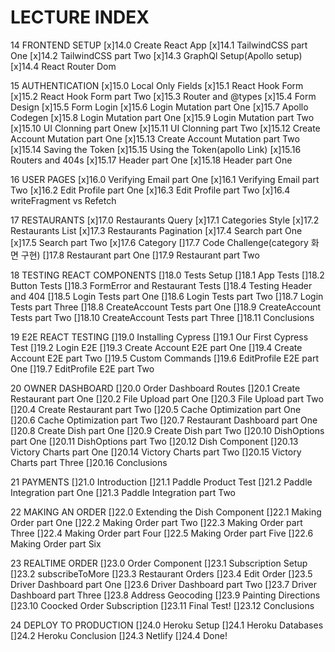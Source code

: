 
# LECTURE INDEX

14 FRONTEND SETUP
[x]14.0 Create React App
[x]14.1 TailwindCSS part One
[x]14.2 TailwindCSS part Two
[x]14.3 GraphQl Setup(Apollo setup)
[x]14.4 React Router Dom

15 AUTHENTICATION
[x]15.0 Local Only Fields
[x]15.1 React Hook Form
[x]15.2 React Hook Form part Two
[x]15.3 Router and @types
[x]15.4 Form Design
[x]15.5 Form Login
[x]15.6 Login Mutation part One
[x]15.7 Apollo Codegen
[x]15.8 Login Mutation part One
[x]15.9 Login Mutation part Two
[x]15.10 UI Clonning part Onew
[x]15.11 UI Clonning part Two
[x]15.12 Create Account Mutation part One
[x]15.13 Create Account Mutation part Two
[x]15.14 Saving the Token
[x]15.15 Using the Token(apollo Link)
[x]15.16 Routers and 404s
[x]15.17 Header part One
[x]15.18 Header part One

16 USER PAGES
[x]16.0 Verifying Email part One
[x]16.1 Verifying Email part Two
[x]16.2 Edit Profile part One
[x]16.3 Edit Profile part Two
[x]16.4 writeFragment vs Refetch

17 RESTAURANTS
[x]17.0 Restaurants Query
[x]17.1 Categories Style
[x]17.2 Restaurants List
[x]17.3 Restaurants Pagination
[x]17.4 Search part One
[x]17.5 Search part Two
[x]17.6 Category
[]17.7 Code Challenge(category 화면 구현)
[]17.8 Restaurant part One
[]17.9 Restaurant part Two

18 TESTING REACT COMPONENTS
[]18.0 Tests Setup
[]18.1 App Tests
[]18.2 Button Tests
[]18.3 FormError and Restaurant Tests
[]18.4 Testing Header and 404
[]18.5 Login Tests part One
[]18.6 Login Tests part Two
[]18.7 Login Tests part Three
[]18.8 CreateAccount Tests part One
[]18.9 CreateAccount Tests part Two
[]18.10 CreateAccount Tests part Three
[]18.11 Conclusions

19 E2E REACT TESTING
[]19.0 Installing Cypress
[]19.1 Our First Cypress Test
[]19.2 Login E2E
[]19.3 Create Account E2E part One
[]19.4 Create Account E2E part Two
[]19.5 Custom Commands
[]19.6 EditProfile E2E part One
[]19.7 EditProfile E2E part Two

20 OWNER DASHBOARD
[]20.0 Order Dashboard Routes
[]20.1 Create Restaurant part One
[]20.2 File Upload part One
[]20.3 File Upload part Two
[]20.4 Create Restaurant part Two
[]20.5 Cache Optimization part One
[]20.6 Cache Optimization part Two
[]20.7 Restaurant Dashboard part One
[]20.8 Create Dish part One
[]20.9 Create Dish part Two
[]20.10 DishOptions part One
[]20.11 DishOptions part Two
[]20.12 Dish Component
[]20.13 Victory Charts part One
[]20.14 Victory Charts part Two
[]20.15 Victory Charts part Three
[]20.16 Conclusions

21 PAYMENTS
[]21.0 Introduction
[]21.1 Paddle Product Test
[]21.2 Paddle Integration part One
[]21.3 Paddle Integration part Two

22 MAKING AN ORDER
[]22.0 Extending the Dish Component
[]22.1 Making Order part One
[]22.2 Making Order part Two
[]22.3 Making Order part Three
[]22.4 Making Order part Four
[]22.5 Making Order part Five
[]22.6 Making Order part Six

23 REALTIME ORDER
[]23.0 Order Component
[]23.1 Subscription Setup
[]23.2 subscribeToMore
[]23.3 Restaurant Orders
[]23.4 Edit Order
[]23.5 Driver Dashboard part One
[]23.6 Driver Dashboard part Two
[]23.7 Driver Dashboard part Three
[]23.8 Address Geocoding
[]23.9 Painting Directions
[]23.10 Coocked Order Subscription
[]23.11 Final Test!
[]23.12 Conclusions

24 DEPLOY TO PRODUCTION
[]24.0 Heroku Setup
[]24.1 Heroku Databases
[]24.2 Heroku Conclusion
[]24.3 Netlify
[]24.4 Done!